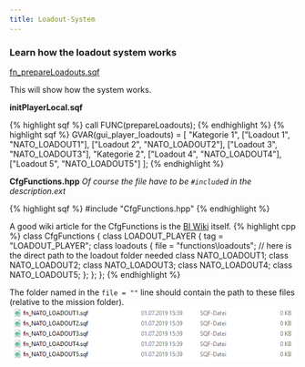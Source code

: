 ```yaml
---
title: Loadout-System
---
```


### Learn how the loadout system works

[fn_prepareLoadouts.sqf](https://github.com/Katalam/KAT_template/blob/master/kat_template.malden/functions/loadout/fn_prepareLoadouts.sqf)

This will show how the system works.

**initPlayerLocal.sqf**

{% highlight sqf %}
call FUNC(prepareLoadouts);
{% endhighlight %}
{% highlight sqf %}
GVAR(gui_player_loadouts) = [
    "Kategorie 1",
    ["Loadout 1",               "NATO_LOADOUT1"],
    ["Loadout 2",               "NATO_LOADOUT2"],
    ["Loadout 3",               "NATO_LOADOUT3"],
    "Kategorie 2",
    ["Loadout 4",               "NATO_LOADOUT4"],
    ["Loadout 5",               "NATO_LOADOUT5"]
];
{% endhighlight %}

**CfgFunctions.hpp**
*Of course the file have to be ```#include```d in the description.ext*

{% highlight sqf %}
#include "CfgFunctions.hpp"
{% endhighlight %}

A good wiki article for the CfgFunctions is the [BI Wiki](https://community.bistudio.com/wiki/Arma_3_Functions_Library#Adding_a_Function) itself.
{% highlight cpp %}
class CfgFunctions {
    class LOADOUT_PLAYER {
        tag = "LOADOUT_PLAYER";
        class loadouts {
            file = "functions\loadouts";
            // here is the direct path to the loadout folder needed
            class NATO_LOADOUT1;
            class NATO_LOADOUT2;
            class NATO_LOADOUT3;
            class NATO_LOADOUT4;
            class NATO_LOADOUT5;
        };
    };
};
{% endhighlight %}

The folder named in the ```file = ""``` line should contain the path to these files (relative to the mission folder).
![fn_NATO_LOADOUT1.sqf](img/loadouts_folder.png "Loadouts folder")
